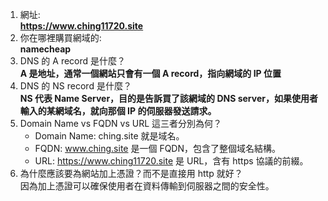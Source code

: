 1. 網址:  
   **https://www.ching11720.site**
2. 你在哪裡購買網域的:  
   **namecheap**
3. DNS 的 A record 是什麼？  
   **A 是地址，通常一個網站只會有一個 A record，指向網域的 IP 位置**
4. DNS 的 NS record 是什麼？  
   **NS 代表 Name Server，目的是告訴買了該網域的 DNS server，如果使用者輸入的某網域名，就向那個 IP 的伺服器發送請求。**
5. Domain Name vs FQDN vs URL 這三者分別為何？
    - Domain Name: ching.site 就是域名。
    - FQDN: www.ching.site 是一個 FQDN，包含了整個域名結構。
    - URL: https://www.ching11720.site 是 URL，含有 https 協議的前綴。
6. 為什麼應該要為網站加上憑證？而不是直接用 http 就好？  
   因為加上憑證可以確保使用者在資料傳輸到伺服器之間的安全性。
